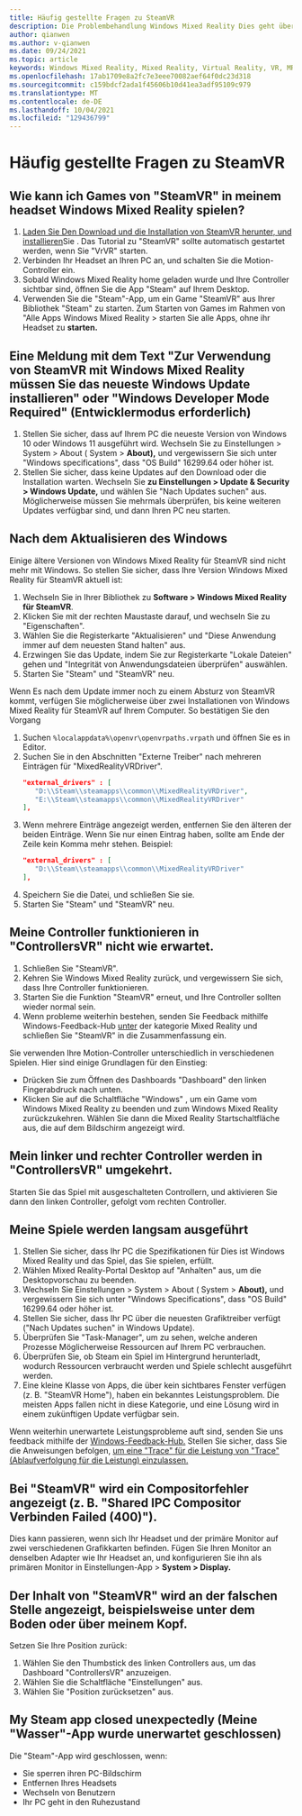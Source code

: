 ```yaml
---
title: Häufig gestellte Fragen zu SteamVR
description: Die Problembehandlung Windows Mixed Reality Dies geht über unsere Standarddokumentation für den Kundensupport hinaus.
author: qianwen
ms.author: v-qianwen
ms.date: 09/24/2021
ms.topic: article
keywords: Windows Mixed Reality, Mixed Reality, Virtual Reality, VR, MR, Problembehandlung, Fehler, Hilfe, Support,Vr
ms.openlocfilehash: 17ab1709e8a2fc7e3eee70082aef64f0dc23d318
ms.sourcegitcommit: c159bdcf2ada1f45606b10d41ea3adf95109c979
ms.translationtype: MT
ms.contentlocale: de-DE
ms.lasthandoff: 10/04/2021
ms.locfileid: "129436799"
---
```

# <a name="steamvr-faqs"></a>Häufig gestellte Fragen zu SteamVR

## <a name="how-can-i-play-steamvr-games-in-my-windows-mixed-reality-headset"></a>Wie kann ich Games von "SteamVR" in meinem headset Windows Mixed Reality spielen?

1. [Laden Sie Den Download und die Installation von SteamVR herunter, und installieren](https://steamcdn-a.akamaihd.net/client/installer/SteamWindowsMRInstaller.exe)Sie . Das Tutorial zu "SteamVR" sollte automatisch gestartet werden, wenn Sie "VrVR" starten.
2. Verbinden Ihr Headset an Ihren PC an, und schalten Sie die Motion-Controller ein.
3. Sobald Windows Mixed Reality home geladen wurde und Ihre Controller sichtbar sind, öffnen Sie die App "Steam" auf Ihrem Desktop.
4. Verwenden Sie die "Steam"-App, um ein Game "SteamVR" aus Ihrer Bibliothek "Steam" zu starten. Zum Starten von Games im Rahmen von "Alle Apps Windows Mixed Reality > starten Sie alle Apps, ohne ihr Headset zu **starten.**

## <a name="a-message-says-to-use-steamvr-with-windows-mixed-reality-you-need-to-install-the-latest-windows-update-or-windows-developer-mode-required"></a>Eine Meldung mit dem Text "Zur Verwendung von SteamVR mit Windows Mixed Reality müssen Sie das neueste Windows Update installieren" oder "Windows Developer Mode Required" (Entwicklermodus erforderlich)

1. Stellen Sie sicher, dass auf Ihrem PC die neueste Version von Windows 10 oder Windows 11 ausgeführt wird. Wechseln Sie zu Einstellungen > System > About ( System > **About),** und vergewissern Sie sich unter "Windows specifications", dass "OS Build" 16299.64 oder höher ist.
2. Stellen Sie sicher, dass keine Updates auf den Download oder die Installation warten. Wechseln Sie **zu Einstellungen > Update & Security > Windows Update,** und wählen Sie "Nach Updates suchen" aus. Möglicherweise müssen Sie mehrmals überprüfen, bis keine weiteren Updates verfügbar sind, und dann Ihren PC neu starten.

## <a name="steamvr-is-crashing-after-updating-windows"></a>Nach dem Aktualisieren des Windows

Einige ältere Versionen von Windows Mixed Reality für SteamVR sind nicht mehr mit Windows. So stellen Sie sicher, dass Ihre Version Windows Mixed Reality für SteamVR aktuell ist:

1. Wechseln Sie in Ihrer Bibliothek zu **Software > Windows Mixed Reality für SteamVR**.
2. Klicken Sie mit der rechten Maustaste darauf, und wechseln Sie zu "Eigenschaften".
3. Wählen Sie die Registerkarte "Aktualisieren" und "Diese Anwendung immer auf dem neuesten Stand halten" aus.
4. Erzwingen Sie das Update, indem Sie zur Registerkarte "Lokale Dateien" gehen und "Integrität von Anwendungsdateien überprüfen" auswählen.
5. Starten Sie "Steam" und "SteamVR" neu.

Wenn Es nach dem Update immer noch zu einem Absturz von SteamVR kommt, verfügen Sie möglicherweise über zwei Installationen von Windows Mixed Reality für SteamVR auf Ihrem Computer. So bestätigen Sie den Vorgang

1. Suchen ```%localappdata%\openvr\openvrpaths.vrpath``` und öffnen Sie es in Editor.
2. Suchen Sie in den Abschnitten "Externe Treiber" nach mehreren Einträgen für "MixedRealityVRDriver".
   ```json
   "external_drivers" : [
      "D:\\Steam\\steamapps\\common\\MixedRealityVRDriver",
      "E:\\Steam\\steamapps\\common\\MixedRealityVRDriver"
   ],
   ```
3. Wenn mehrere Einträge angezeigt werden, entfernen Sie den älteren der beiden Einträge. Wenn Sie nur einen Eintrag haben, sollte am Ende der Zeile kein Komma mehr stehen. Beispiel:
   ```json
   "external_drivers" : [
      "D:\\Steam\\steamapps\\common\\MixedRealityVRDriver"
   ],
   ```
4. Speichern Sie die Datei, und schließen Sie sie.
5. Starten Sie "Steam" und "SteamVR" neu.

## <a name="my-controllers-arent-working-as-expected-in-steamvr"></a>Meine Controller funktionieren in "ControllersVR" nicht wie erwartet.

1. Schließen Sie "SteamVR".
2. Kehren Sie Windows Mixed Reality zurück, und vergewissern Sie sich, dass Ihre Controller funktionieren.
3. Starten Sie die Funktion "SteamVR" erneut, und Ihre Controller sollten wieder normal sein.
4. Wenn probleme weiterhin bestehen, senden Sie Feedback mithilfe Windows-Feedback-Hub [unter](https://support.microsoft.com/en-us/help/4021566/windows-10-send-feedback-to-microsoft-with-feedback-hub-app) der kategorie Mixed Reality und schließen Sie "SteamVR" in die Zusammenfassung ein.

Sie verwenden Ihre Motion-Controller unterschiedlich in verschiedenen Spielen. Hier sind einige Grundlagen für den Einstieg:
* Drücken Sie zum Öffnen des Dashboards "Dashboard" den linken Fingerabdruck nach unten.
* Klicken Sie auf die Schaltfläche "Windows" , um ein Game vom Windows Mixed Reality zu beenden und zum Windows Mixed Reality zurückzukehren. Wählen Sie dann die Mixed Reality Startschaltfläche aus, die auf dem Bildschirm angezeigt wird.

## <a name="my-left-and-right-controllers-are-reversed-in-steamvr"></a>Mein linker und rechter Controller werden in "ControllersVR" umgekehrt.

Starten Sie das Spiel mit ausgeschalteten Controllern, und aktivieren Sie dann den linken Controller, gefolgt vom rechten Controller.

## <a name="my-games-are-running-slowly"></a>Meine Spiele werden langsam ausgeführt

1. Stellen Sie sicher, dass Ihr PC die Spezifikationen für Dies ist Windows Mixed Reality und das Spiel, das Sie spielen, erfüllt.
2. Wählen Mixed Reality-Portal Desktop auf "Anhalten" aus, um die Desktopvorschau zu beenden.
3. Wechseln Sie Einstellungen > System > About ( System > **About),** und vergewissern Sie sich unter "Windows Specifications", dass "OS Build" 16299.64 oder höher ist.
4. Stellen Sie sicher, dass Ihr PC über die neuesten Grafiktreiber verfügt ("Nach Updates suchen" in Windows Update).
5. Überprüfen Sie "Task-Manager", um zu sehen, welche anderen Prozesse Möglicherweise Ressourcen auf Ihrem PC verbrauchen.
6. Überprüfen Sie, ob Steam ein Spiel im Hintergrund herunterladt, wodurch Ressourcen verbraucht werden und Spiele schlecht ausgeführt werden.
7. Eine kleine Klasse von Apps, die über kein sichtbares Fenster verfügen (z. B. "SteamVR Home"), haben ein bekanntes Leistungsproblem. Die meisten Apps fallen nicht in diese Kategorie, und eine Lösung wird in einem zukünftigen Update verfügbar sein.

Wenn weiterhin unerwartete Leistungsprobleme auft sind, senden Sie uns feedback mithilfe der [Windows-Feedback-Hub.](https://support.microsoft.com/en-us/help/4021566/windows-10-send-feedback-to-microsoft-with-feedback-hub-app) Stellen Sie sicher, dass Sie die Anweisungen befolgen, [um eine "Trace" für die Leistung von "Trace" (Ablaufverfolgung für die Leistung) einzulassen.](using-steamvr-with-windows-mixed-reality.md#sharing-feedback-on-steamvr)

## <a name="steamvr-is-showing-a-compositor-error-for-example-shared-ipc-compositor-connect-failed-400"></a>Bei "SteamVR" wird ein Compositorfehler angezeigt (z. B. "Shared IPC Compositor Verbinden Failed (400)").

Dies kann passieren, wenn sich Ihr Headset und der primäre Monitor auf zwei verschiedenen Grafikkarten befinden. Fügen Sie Ihren Monitor an denselben Adapter wie Ihr Headset an, und konfigurieren Sie ihn als primären Monitor in Einstellungen-App > **System > Display.**

## <a name="steamvr-content-appears-in-the-wrong-place-like-beneath-the-floor-or-above-my-head"></a>Der Inhalt von "SteamVR" wird an der falschen Stelle angezeigt, beispielsweise unter dem Boden oder über meinem Kopf.

Setzen Sie Ihre Position zurück:

1. Wählen Sie den Thumbstick des linken Controllers aus, um das Dashboard "ControllersVR" anzuzeigen.
2. Wählen Sie die Schaltfläche "Einstellungen" aus.
3. Wählen Sie "Position zurücksetzen" aus.

## <a name="my-steam-app-closed-unexpectedly"></a>My Steam app closed unexpectedly (Meine "Wasser"-App wurde unerwartet geschlossen)

Die "Steam"-App wird geschlossen, wenn:

* Sie sperren ihren PC-Bildschirm
* Entfernen Ihres Headsets
* Wechseln von Benutzern
* Ihr PC geht in den Ruhezustand
